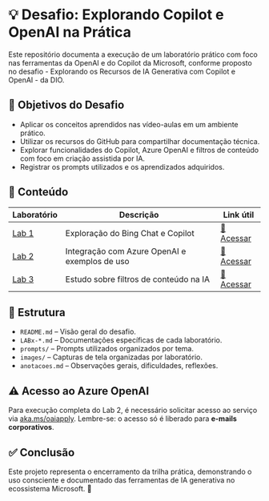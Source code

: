 # 💡 Desafio: Explorando Copilot e OpenAI na Prática

Este repositório documenta a execução de um laboratório prático com foco nas ferramentas da OpenAI e do Copilot da Microsoft, conforme proposto no desafio - Explorando os Recursos de IA Generativa com Copilot e OpenAI - da DIO.

## 🎯 Objetivos do Desafio

* Aplicar os conceitos aprendidos nas vídeo-aulas em um ambiente prático.
* Utilizar os recursos do GitHub para compartilhar documentação técnica.
* Explorar funcionalidades do Copilot, Azure OpenAI e filtros de conteúdo com foco em criação assistida por IA.
* Registrar os prompts utilizados e os aprendizados adquiridos.

## 🧩 Conteúdo

| Laboratório                      | Descrição                                     | Link útil                                          |
| -------------------------------- | --------------------------------------------- | -------------------------------------------------- |
| [Lab 1](lab1-bing-copilot/README.md)    | Exploração do Bing Chat e Copilot             | [🔗 Acessar](https://aka.ms/ai900-bing-copilot)    |
| [Lab 2](lab2-azure-openAI/README.md)    | Integração com Azure OpenAI e exemplos de uso | [🔗 Acessar](https://aka.ms/ai900-azure-openai)    |
| [Lab 3](lab3-content-filters/README.md) | Estudo sobre filtros de conteúdo na IA        | [🔗 Acessar](https://aka.ms/ai900-content-filters) |

## 📂 Estrutura

* `README.md` – Visão geral do desafio.
* `LABx-*.md` – Documentações específicas de cada laboratório.
* `prompts/` – Prompts utilizados organizados por tema.
* `images/` – Capturas de tela organizadas por laboratório.
* `anotacoes.md` – Observações gerais, dificuldades, reflexões.

## ⚠️ Acesso ao Azure OpenAI

Para execução completa do Lab 2, é necessário solicitar acesso ao serviço via [aka.ms/oaiapply](https://aka.ms/oaiapply). Lembre-se: o acesso só é liberado para **e-mails corporativos**.

## ✅ Conclusão

Este projeto representa o encerramento da trilha prática, demonstrando o uso consciente e documentado das ferramentas de IA generativa no ecossistema Microsoft. 🚀

